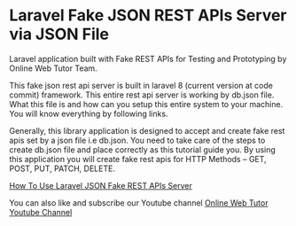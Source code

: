 # Laravel Fake JSON REST APIs Server via JSON File
Laravel application built with Fake REST APIs for Testing and Prototyping by Online Web Tutor Team.

This fake json rest api server is built in laravel 8 (current version at code commit) framework. This entire rest api server is working by db.json file. What this file is and how can you setup this entire system to your machine. You will know everything by following links.

Generally, this library application is designed to accept and create fake rest apis set by a json file i.e db.json. You need to take care of the steps to create db.json file and place correctly as this tutorial guide you. By using this application you will create fake rest apis for HTTP Methods – GET, POST, PUT, PATCH, DELETE.

[How To Use Laravel JSON Fake REST APIs Server](https://onlinewebtutorblog.com/create-laravel-json-fake-rest-apis-server-via-json-file/)

You can also like and subscribe our Youtube channel
[Online Web Tutor Youtube Channel](https://www.youtube.com/onlinewebtutor)
